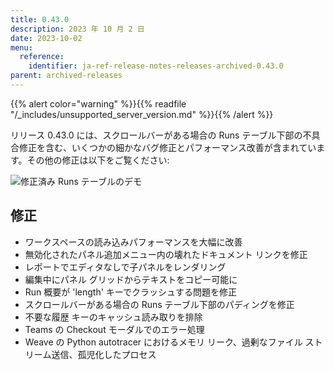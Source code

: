 ```yaml
---
title: 0.43.0
description: 2023 年 10 月 2 日
date: 2023-10-02
menu:
  reference:
    identifier: ja-ref-release-notes-releases-archived-0.43.0
parent: archived-releases
---
```


{{% alert color="warning" %}}{{% readfile "/_includes/unsupported_server_version.md" %}}{{% /alert %}}

リリース 0.43.0 には、スクロールバーがある場合の Runs テーブル下部の不具合修正を含む、いくつかの細かなバグ修正とパフォーマンス改善が含まれています。その他の修正は以下をご覧ください: 

![修正済み Runs テーブルのデモ](https://github.com/wandb/server/assets/117778861/e4fe9656-b382-4328-80e4-edc4fcae1c88)

## 修正

 - ワークスペースの読み込みパフォーマンスを大幅に改善
 - 無効化されたパネル追加メニュー内の壊れたドキュメント リンクを修正
 - レポートでエディタなしで子パネルをレンダリング
 - 編集中にパネル グリッドからテキストをコピー可能に
 - Run 概要が 'length' キーでクラッシュする問題を修正
 - スクロールバーがある場合の Runs テーブル下部のパディングを修正
 - 不要な履歴 キーのキャッシュ読み取りを排除
 - Teams の Checkout モーダルでのエラー処理
 - Weave の Python autotracer におけるメモリ リーク、過剰なファイル ストリーム送信、孤児化したプロセス
